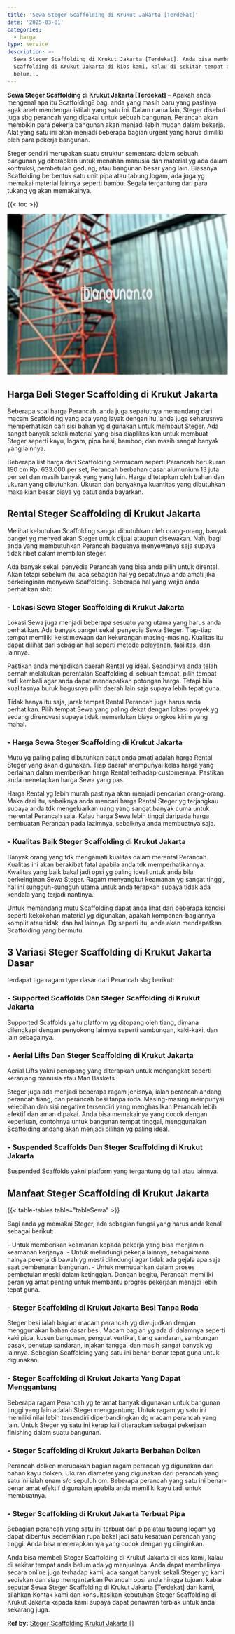 ```yaml
---
title: 'Sewa Steger Scaffolding di Krukut Jakarta [Terdekat]'
date: '2025-03-01'
categories:
  - harga
type: service
description: >-
  Sewa Steger Scaffolding di Krukut Jakarta [Terdekat]. Anda bisa membeli Steger
  Scaffolding di Krukut Jakarta di kios kami, kalau di sekitar tempat anda
  belum...
---
```


**Sewa Steger Scaffolding di Krukut Jakarta \[Terdekat\]** – Apakah anda mengenal apa itu Scaffolding? bagi anda yang masih baru yang pastinya agak aneh mendengar istilah yang satu ini. Dalam nama lain, Steger disebut juga sbg perancah yang dipakai untuk sebuah bangunan. Perancah akan membikin para pekerja bangunan akan menjadi lebih mudah dalam bekerja. Alat yang satu ini akan menjadi beberapa bagian urgent yang harus dimiliki oleh para pekerja bangunan.

Steger sendiri merupakan suatu struktur sementara dalam sebuah bangunan yg diterapkan untuk menahan manusia dan material yg ada dalam kontruksi, pembetulan gedung, atau bangunan besar yang lain. Biasanya Scaffolding berbentuk satu unit pipa atau tabung logam, ada juga yg memakai material lainnya seperti bambu. Segala tergantung dari para tukang yg akan memakainya.

{{< toc >}}

![Sewa Steger Scaffolding di Krukut Jakarta [Terdekat]](/images/sewa-scaffolding-steger-18.png)

## Harga Beli Steger Scaffolding di Krukut Jakarta

Beberapa soal harga Perancah, anda juga sepatutnya memandang dari macam Scaffolding yang ada yang layak dengan itu, anda juga seharusnya memperhatikan dari sisi bahan yg digunakan untuk membaut Steger. Ada sangat banyak sekali material yang bisa diaplikasikan untuk membuat Steger seperti kayu, logam, pipa besi, bamboo, dan masih sangat banyak yang lainnya.

Beberapa list harga dari Scaffolding bermacam seperti Perancah berukuran 190 cm Rp. 633.000 per set, Perancah berbahan dasar alumunium 13 juta per set dan masih banyak yang yang lain. Harga ditetapkan oleh bahan dan ukuran yang dibutuhkan. Ukuran dan banyaknya kuantitas yang dibutuhkan maka kian besar biaya yg patut anda bayarkan.

## Rental Steger Scaffolding di Krukut Jakarta

Melihat kebutuhan Scaffolding sangat dibutuhkan oleh orang-orang, banyak banget yg menyediakan Steger untuk dijual ataupun disewakan. Nah, bagi anda yang membutuhkan Perancah bagusnya menyewanya saja supaya tidak ribet dalam membikin steger.

Ada banyak sekali penyedia Perancah yang bisa anda pilih untuk dirental. Akan tetapi sebelum itu, ada sebagian hal yg sepatutnya anda amati jika berkeinginan menyewa Scaffolding. Beberapa hal yang wajib anda perhatikan sbb:

### \- Lokasi Sewa Steger Scaffolding di Krukut Jakarta

Lokasi Sewa juga menjadi beberapa sesuatu yang utama yang harus anda perhatikan. Ada banyak banget sekali penyedia Sewa Steger. Tiap-tiap tempat memiliki keistimewaan dan kekurangan masing-masing. Kualitas itu dapat dilihat dari sebagian hal seperti metode pelayanan, fasilitas, dan lainnya.

Pastikan anda menjadikan daerah Rental yg ideal. Seandainya anda telah pernah melakukan perentalan Scaffolding di sebuah tempat, pilih tempat tadi kembali agar anda dapat mendapatkan potongan harga. Tetapi bila kualitasnya buruk bagusnya pilih daerah lain saja supaya lebih tepat guna.

Tidak hanya itu saja, jarak tempat Rental Perancah juga harus anda perhatikan. Pilih tempat Sewa yang paling dekat dengan lokasi proyek yg sedang direnovasi supaya tidak memerlukan biaya ongkos kirim yang mahal.

### \- Harga Sewa Steger Scaffolding di Krukut Jakarta

Mutu yg paling paling dibutuhkan patut anda amati adalah harga Rental Steger yang akan digunakan. Tiap daerah mempunyai kelas harga yang berlainan dalam memberikan harga Rental terhadap customernya. Pastikan anda menetapkan harga Sewa yang pas.

Harga Rental yg lebih murah pastinya akan menjadi pencarian orang-orang. Maka dari itu, sebaiknya anda mencari harga Rental Steger yg terjangkau supaya anda tdk mengeluarkan uang yang sangat banyak cuma untuk merental Perancah saja. Kalau harga Sewa lebih tinggi daripada harga pembuatan Perancah pada lazimnya, sebaiknya anda membuatnya saja.

### \- Kualitas Baik Steger Scaffolding di Krukut Jakarta

Banyak orang yang tdk mengamati kualitas dalam merental Perancah. Kualitas ini akan berakibat fatal apabila anda tdk memperhatikannya. Kwalitas yang baik bakal jadi opsi yg paling ideal untuk anda bila berkeinginan Sewa Steger. Ragam menyangkut keamanan yg sangat tinggi, hal ini sungguh-sungguh utama untuk anda terapkan supaya tidak ada kendala yang terjadi nantinya.

Untuk memandang mutu Scaffolding dapat anda lihat dari beberapa kondisi seperti kekokohan material yg digunakan, apakah komponen-bagiannya komplit atau tidak, dan hal lainnya. Dg seperti itu, anda akan mendapatkan Scaffolding yang bermutu.

## 3 Variasi Steger Scaffolding di Krukut Jakarta Dasar

terdapat tiga ragam type dasar dari Perancah sbg berikut:

### \- Supported Scaffolds Dan Steger Scaffolding di Krukut Jakarta

Supported Scaffolds yaitu platform yg ditopang oleh tiang, dimana dilengkapi dengan penyokong lainnya seperti sambungan, kaki-kaki, dan lain sebagainya.

### \- Aerial Lifts Dan Steger Scaffolding di Krukut Jakarta

Aerial Lifts yakni penopang yang diterapkan untuk mengangkat seperti keranjang manusia atau Man Baskets

Steger juga ada menjadi beberapa ragam jenisnya, ialah perancah andang, perancah tiang, dan perancah besi tanpa roda. Masing-masing mempunyai kelebihan dan sisi negative tersendiri yang menghasilkan Perancah lebih efektif dan aman dipakai. Anda bisa memakainya yang cocok dengan keperluan, contohnya untuk bangunan tempat tinggal, menggunakan Scaffolding andang akan menjadi pilihan yg paling ideal.

### \- Suspended Scaffolds Dan Steger Scaffolding di Krukut Jakarta

Suspended Scaffolds yakni platform yang tergantung dg tali atau lainnya.

## Manfaat Steger Scaffolding di Krukut Jakarta

{{< table-tables table="tableSewa" >}}

Bagi anda yg memakai Steger, ada sebagian fungsi yang harus anda kenal sebagai berikut:

\- Untuk memberikan keamanan kepada pekerja yang bisa menjamin keamanan kerjanya. - Untuk melindungi pekerja lainnya, sebagaimana halnya pekerja di bawah yg mesti dilindungi agar tidak ada gejala apa saja saat pembenaran bangunan. - Untuk memudahkan dalam proses pembetulan meski dalam ketinggian. Dengan begitu, Perancah memiliki peran yg amat penting untuk membantu progres pekerjaan menajdi lebih tepat guna.

### \- Steger Scaffolding di Krukut Jakarta Besi Tanpa Roda

Steger besi ialah bagian macam perancah yg diwujudkan dengan menggunakan bahan dasar besi. Macam bagian yg ada di dalamnya seperti kaki pipa, kusen bangunan, penguat vertikal, tiang sandaran, sambungan pasak, penutup sandaran, injakan tangga, dan masih sangat banyak yg lainnya. Sebagian Scaffolding yang satu ini benar-benar tepat guna untuk digunakan.

### \- Steger Scaffolding di Krukut Jakarta Yang Dapat Menggantung

Beberapa ragam Perancah yg teramat banyak digunakan untuk bangunan tinggi yang lain adalah Steger menggantung. Untuk ragam yg satu ini memiliki nilai lebih tersendiri diperbandingkan dg macam perancah yang lain. Untuk Steger yg satu ini kerap kali diterapkan sebagai pekerjaan finishing dalam suatu bangunan.

### \- Steger Scaffolding di Krukut Jakarta Berbahan Dolken

Perancah dolken merupakan bagian ragam perancah yg digunakan dari bahan kayu dolken. Ukuran diameter yang digunakan dari perancah yang satu ini ialah enam s/d sepuluh cm. Beberapa perancah yang satu ini benar-benar amat efektif digunakan apabila anda memiliki kayu tadi untuk membuatnya.

### \- Steger Scaffolding di Krukut Jakarta Terbuat Pipa

Sebagian perancah yang satu ini terbuat dari pipa atau tabung logam yg dapat dibentuk sedemikian rupa bakal jadi satu kesatuan perancah yang tinggi. Anda bisa menerapkannya yang cocok dengan yg diinginkan.

Anda bisa membeli Steger Scaffolding di Krukut Jakarta di kios kami, kalau di sekitar tempat anda belum ada yg menjualnya. Anda dapat membelinya secara online juga terhadap kami, ada sangat banyak sekali Steger yg kami sediakan dan siap mengantarkan Perancah opsi anda hingga tujuan. kabar seputar Sewa Steger Scaffolding di Krukut Jakarta \[Terdekat\] dari kami, silahkan Kontak kami dan konsultasikan kebutuhan Steger Scaffolding di Krukut Jakarta kepada kami supaya dapat penawran terbiak untuk anda sekarang juga.

**Ref by:** [Steger Scaffolding Krukut Jakarta []](https://id.wikipedia.org/wiki/Steger)

